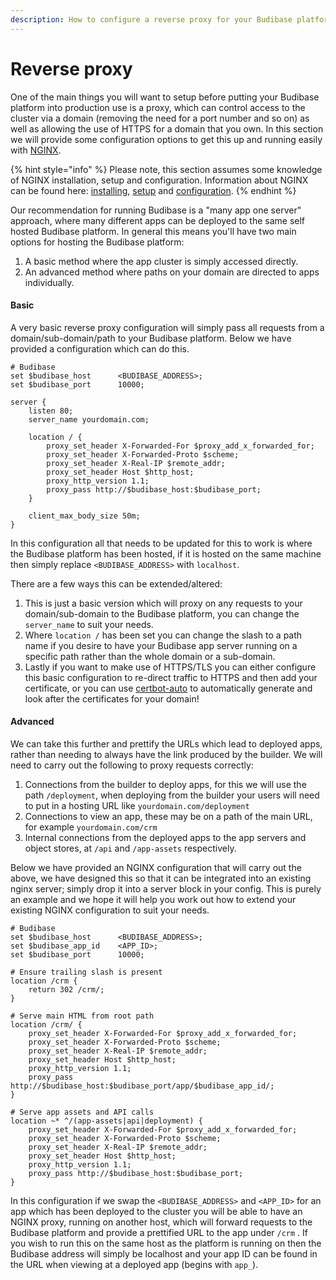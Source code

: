 ```yaml
---
description: How to configure a reverse proxy for your Budibase platform
---
```


# Reverse proxy

One of the main things you will want to setup before putting your Budibase platform into production use is a proxy, which can control access to the cluster via a domain \(removing the need for a port number and so on\) as well as allowing the use of HTTPS for a domain that you own. In this section we will provide some configuration options to get this up and running easily with [NGINX](https://www.nginx.com/).

{% hint style="info" %}
Please note, this section assumes some knowledge of NGINX installation, setup and configuration. Information about NGINX can be found here:  [installing](https://docs.nginx.com/nginx/admin-guide/installing-nginx/installing-nginx-open-source/), [setup](https://docs.nginx.com/nginx/admin-guide/basic-functionality/runtime-control/) and [configuration](https://docs.nginx.com/nginx/admin-guide/basic-functionality/managing-configuration-files/). 
{% endhint %}

Our recommendation for running Budibase is a "many app one server" approach, where many different apps can be deployed to the same self hosted Budibase platform. In general this means you'll have two main options for hosting the Budibase platform:

1.  A basic method where the app cluster is simply accessed directly.
2. An advanced method where paths on your domain are directed to apps individually.

#### Basic

A very basic reverse proxy configuration will simply pass all requests from a domain/sub-domain/path to your Budibase platform. Below we have provided a configuration which can do this.

```text
# Budibase
set $budibase_host      <BUDIBASE_ADDRESS>;
set $budibase_port      10000;

server {
    listen 80;
    server_name yourdomain.com;
    
    location / {
        proxy_set_header X-Forwarded-For $proxy_add_x_forwarded_for;
        proxy_set_header X-Forwarded-Proto $scheme;
        proxy_set_header X-Real-IP $remote_addr;
        proxy_set_header Host $http_host;
        proxy_http_version 1.1;
        proxy_pass http://$budibase_host:$budibase_port;
    }
    
    client_max_body_size 50m;
}
```

In this configuration all that needs to be updated for this to work is where the Budibase platform has been hosted, if it is hosted on the same machine then simply replace `<BUDIBASE_ADDRESS>` with `localhost`.

There are a few ways this can be extended/altered:

1. This is just a basic version which will proxy on any requests to your domain/sub-domain to the Budibase platform, you can change the `server_name` to suit your needs.
2. Where `location /` has been set you can change the slash to a path name if you desire to have your Budibase app server running on a specific path rather than the whole domain or a sub-domain.
3. Lastly if you want to make use of HTTPS/TLS you can either configure this basic configuration to re-direct traffic to HTTPS and then add your certificate, or you can use [certbot-auto](https://certbot.eff.org/lets-encrypt/ubuntuxenial-nginx.html) to automatically generate and look after the certificates for your domain!

#### Advanced

We can take this further and prettify the URLs which lead to deployed apps, rather than needing to always have the link produced by the builder. We will need to carry out the following to proxy requests correctly:

1. Connections from the builder to deploy apps, for this we will use the path `/deployment`, when deploying from the builder your users will need to put in a hosting URL like `yourdomain.com/deployment`
2. Connections to view an app, these may be on a path of the main URL, for example `yourdomain.com/crm`
3. Internal connections from the deployed apps to the app servers and object stores, at `/api` and `/app-assets` respectively.

Below we have provided an NGINX configuration that will carry out the above, we have designed this so that it can be integrated into an existing nginx server; simply drop it into a server block in your config. This is purely an example and we hope it will help you work out how to extend your existing NGINX configuration to suit your needs.

```text
# Budibase
set $budibase_host      <BUDIBASE_ADDRESS>;
set $budibase_app_id    <APP_ID>;
set $budibase_port      10000;

# Ensure trailing slash is present
location /crm {
    return 302 /crm/;
}

# Serve main HTML from root path
location /crm/ {
    proxy_set_header X-Forwarded-For $proxy_add_x_forwarded_for;
    proxy_set_header X-Forwarded-Proto $scheme;
    proxy_set_header X-Real-IP $remote_addr;
    proxy_set_header Host $http_host;
    proxy_http_version 1.1;
    proxy_pass http://$budibase_host:$budibase_port/app/$budibase_app_id/;
}

# Serve app assets and API calls
location ~* ^/(app-assets|api|deployment) {
    proxy_set_header X-Forwarded-For $proxy_add_x_forwarded_for;
    proxy_set_header X-Forwarded-Proto $scheme;
    proxy_set_header X-Real-IP $remote_addr;
    proxy_set_header Host $http_host;
    proxy_http_version 1.1;
    proxy_pass http://$budibase_host:$budibase_port;
}
```

In this configuration if we swap the `<BUDIBASE_ADDRESS>` and `<APP_ID>` for an app which has been deployed to the cluster you will be able to have an NGINX proxy, running on another host, which will forward requests to the Budibase platform and provide a prettified URL to the app under `/crm` . If you wish to run this on the same host as the platform is running on then the Budibase address will simply be localhost and your app ID can be found in the URL when viewing at a deployed app \(begins with `app_`\).

